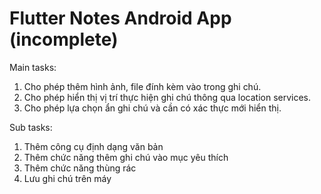 # Flutter Notes Android App (incomplete)
Main tasks:
1. Cho phép thêm hình ảnh, file đính kèm vào trong ghi chú.
2. Cho phép hiển thị vị trí thực hiện ghi chú thông qua location services.
3. Cho phép lựa chọn ẩn ghi chú và cần có xác thực mới hiển thị.

Sub tasks:
1. Thêm công cụ định dạng văn bản
2. Thêm chức năng thêm ghi chú vào mục yêu thích
3. Thêm chức năng thùng rác
4. Lưu ghi chú trên máy